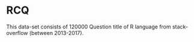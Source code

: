# RCQ
This data-set consists of 120000 Question title of R language from stack-overflow (between 2013-2017).
